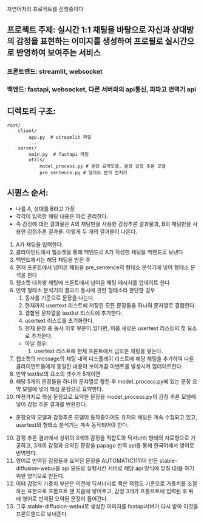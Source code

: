 자연어처리 프로젝트를 진행중이다
## 프로젝트 주제: 실시간 1:1 채팅을 바탕으로 자신과 상대방의 감정을 표현하는 이미지를 생성하여 프로필로 실시간으로 반영하여 보여주는 서비스

### 프론트엔드: streamlit, websocket
### 백엔드: fastapi, websocket, 다른 서버와의 api통신, 파파고 번역기 api

## 디렉토리 구조:
```commandline
root/
    client/
        app.py  # streamlit 파일
        ...
    server/
        main.py  # fastapi 파일
        utils/
            model_process.py # 문장 요약모델, 문장 감정 추론 모델
            pre_sentence.py # 형태소 분석 전처리
```

## 시퀀스 순서:

* 나를 A, 상대를 B라고 가정
* 각각이 입력한 채팅 내용은 따로 관리한다.
* 즉 감정에 대한 결과물은 A의 채팅만을 사용한 감정추론 결과물과, B의 채팅만을 사용한 감정추론 결과물. 이렇게 두 개의 결과물이 나온다.

1. A가 채팅을 입력한다.
2. 클라이언트에서 웹소켓을 통해 백엔드로 A가 작성한 채팅을 백엔드로 보낸다
3. 백엔드에서는 해당 채팅을 받은 후
4. 현재 프론트에서 넘어온 채팅을 pre_sentence의 형태소 분석기에 넣어 형태소 분석을 한다
5. 웹소켓 대화봥 채팅에 프론트에서 넘어온 채팅 메시지를 업데이트 한다
6. 만약 형태소 분석기의 결과가 동사에 관한 형태소라 판단할 경우
   1. 동사를 기준으로 문장을 나눈다. 
   2. 현재까지 usertext 리스트에 저장된 모든 문장들을 하나의 문자열로 결합한다. 
   3. 결합된 문자열을 textlist 리스트에 추가한다. 
   4. usertext 리스트를 초기화한다. 
   5. 현재 문장 중 동사 이후 부분이 있다면, 이를 새로운 usertext 리스트의 첫 요소로 추가한다.
   * 아닐 경우:
     1. usertext 리스트에 현재 프론트에서 넘오은 채팅을 넣는다.
6. 웹소켓의 message의 채팅 내역 디스플레이 리스트에 해당 채팅을 추가하여 다른 클라이언트들에게 동일한 내용이 보이게끔 이벤트를 발생시켜 업데이트한다.
7. 만약 textlist의 요소의 갯수가 5개이면 
8. 해당 5개의 문장들을 하나의 문자열로 합친 후 model_process.py에 있는 문장 요약 모델에 넣어 핵심 문장으로 요약한다.
9. 마찬가지로 핵심 문장으로 요약한 문장을 model_process.py의 감정 추론 모델에 넣어 감정 추론 결과를 반환한다. 
* 문장요약 모델과 감정추론 모델이 동작중이여도 유저의 채팅은 계속 수집되고 있고, usertext와 형태소 분석기는 계속 동작되어야 한다.  
10. 감정 추론 결과에서 상위의 3개의 감정을 적합도와 딕셔너리 형태의 자료형으로 가공하고, 3개의 감정과 요약된 문장을 papago 번역 api를 통해 한국어에서 영어로 번역한다.
11. 영어로 번역된 감정들과 요약된 문장을 AUTOMATIC1111이 만든 stable-diffusion-webui를 api 모드로 실행시킨 서버로 해당 api 양식에 맞춰 t2i를 하기 위한 양식으로 만든다.
12. 이떄 감정의 가중치 부분은 이전에 딕셔너리로 묶은 적합도 기준으로 가중치를 조절하는 표현으로 프롬프트 맨 처음에 넣어주고, 감정 3개가 프롬프트에 입력된 후 뒤에 영어로 번역된 요약된 문장이 들어간다.
13. 그후 stable-diffusion-webui로 생성한 이미지를 fastapi서버가 다시 받아 이것을 프론트엔드로 보내준다.







